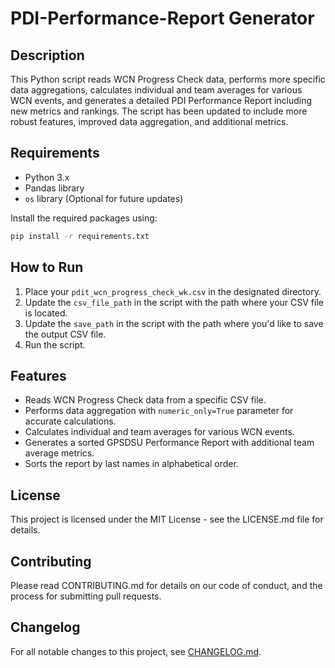 
# PDI-Performance-Report Generator

## Description
This Python script reads WCN Progress Check data, performs more specific data aggregations, calculates individual and team averages for various WCN events, and generates a detailed PDI Performance Report including new metrics and rankings. The script has been updated to include more robust features, improved data aggregation, and additional metrics.

## Requirements
- Python 3.x
- Pandas library
- `os` library (Optional for future updates)

Install the required packages using:
```bash
pip install -r requirements.txt
```

## How to Run
1. Place your `pdit_wcn_progress_check_wk.csv` in the designated directory.
2. Update the `csv_file_path` in the script with the path where your CSV file is located.
3. Update the `save_path` in the script with the path where you'd like to save the output CSV file.
4. Run the script.

## Features
- Reads WCN Progress Check data from a specific CSV file.
- Performs data aggregation with `numeric_only=True` parameter for accurate calculations.
- Calculates individual and team averages for various WCN events.
- Generates a sorted GPSDSU Performance Report with additional team average metrics.
- Sorts the report by last names in alphabetical order.

## License
This project is licensed under the MIT License - see the LICENSE.md file for details.

## Contributing
Please read CONTRIBUTING.md for details on our code of conduct, and the process for submitting pull requests.

## Changelog
For all notable changes to this project, see [CHANGELOG.md](CHANGELOG.md).
